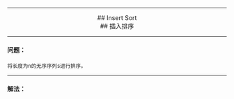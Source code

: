 ----------
<p align="center">
## Insert Sort<br/>
## 插入排序<br/>
</p>

----------
#### 问题：
    将长度为n的无序序列s进行排序。

----------
#### 解法：
